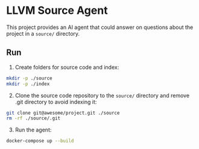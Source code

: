 # LLVM Source Agent

This project provides an AI agent that could answer on questions about the project in a ```source/``` directory.

## Run
1. Create folders for source code and index:
```bash
mkdir -p ./source
mkdir -p ./index
```

2. Clone the source code repository to the `source/` directory and remove .git directory to avoid indexing it:
```bash
git clone git@awesome/project.git ./source
rm -rf ./source/.git
```

3. Run the agent:
```bash
docker-compose up --build
```

